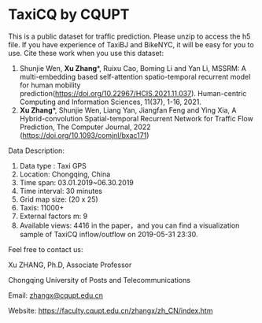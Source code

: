 # TaxiCQ by CQUPT
This is a public dataset for traffic prediction.
Please unzip to access the h5 file.
If you have experience of TaxiBJ and BikeNYC, it will be easy for you to use.
Cite these work when you use this dataset:

1. Shunjie Wen, **Xu Zhang***, Ruixu Cao, Boming Li and Yan Li, MSSRM: A multi-embedding based self-attention spatio-temporal recurrent model for human mobility prediction(https://doi.org/10.22967/HCIS.2021.11.037). Human-centric Computing and Information Sciences, 11(37), 1-16, 2021. 
2. **Xu Zhang***, Shunjie Wen, Liang Yan, Jiangfan Feng and Ying Xia, A Hybrid-convolution Spatial-temporal Recurrent Network for Traffic Flow Prediction, The Computer Journal, 2022 (https://doi.org/10.1093/comjnl/bxac171)

Data Description:
1. Data type : Taxi GPS
2. Location: Chongqing, China
3. Time span: 03.01.2019~06.30.2019
4. Time interval: 30 minutes
5. Grid map size: (20 x 25)
6. Taxis: 11000+
7. External factors m: 9
8. Available views: 4416 in the paper，and you can find a visualization sample of TaxiCQ inflow/outflow on 2019-05-31 23:30.


Feel free to contact us:

Xu ZHANG, Ph.D, Associate Professor

Chongqing University of Posts and Telecommunications

Email: zhangx@cqupt.edu.cn

Website: https://faculty.cqupt.edu.cn/zhangx/zh_CN/index.htm
